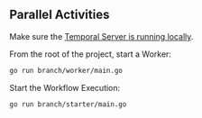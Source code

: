 ## Parallel Activities
<!-- @@@SNIPSTART samples-go-branch-readme -->
Make sure the [Temporal Server is running locally](https://docs.temporal.io/docs/server/quick-install).

From the root of the project, start a Worker:

```bash
go run branch/worker/main.go
```

Start the Workflow Execution:

```bash
go run branch/starter/main.go
```
<!-- @@@SNIPEND -->
